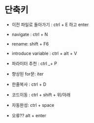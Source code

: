 # 단축키

* 이전 파일로 돌아가기 : ctrl + E 하고 enter

* navigate : ctrl + N

* rename: shift + F6

* introduce variable : ctrl + alt + V

* 파라미터 추천 : ctrl _+ P

* 향상된 for문:  iter

* 한줄복사 : ctrl + D

* 코드이동 : ctrl + shift + 위/아래

* 자동완성:  ctrl + space

* 오류?? alt + enter

  
